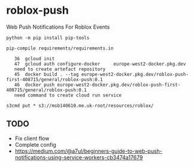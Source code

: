 # roblox-push
Web Push Notifications For Roblox Events

```
python -m pip install pip-tools

pip-compile requirements/requirements.in
```

```
   36  gcloud init
   47  gcloud auth configure-docker     europe-west2-docker.pkg.dev
   need to create artefact repository
   45  docker build . --tag europe-west2-docker.pkg.dev/roblox-push-first-408715/general/roblox-push:0.1
   46  docker push europe-west2-docker.pkg.dev/roblox-push-first-408715/general/roblox-push:0.1
   need command to create cloud run service
```

```
s3cmd put * s3://msb140610.me.uk-root/resources/roblox/
```

TODO
----
- Fix client flow
- Complete config
- https://medium.com/@a7ul/beginners-guide-to-web-push-notifications-using-service-workers-cb3474a17679
